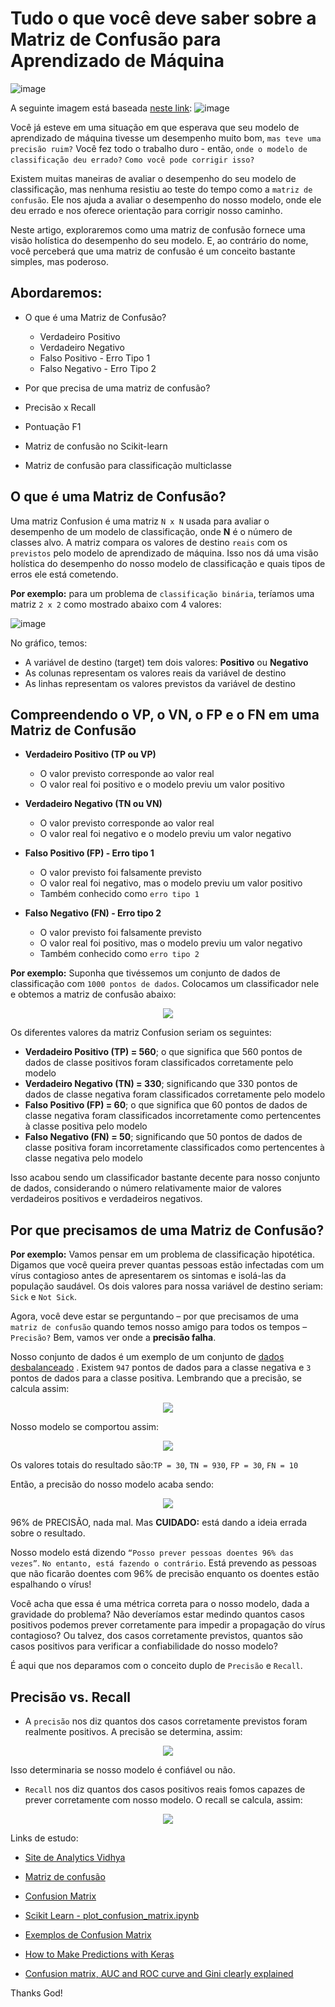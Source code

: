 # Tudo o que você deve saber sobre a Matriz de Confusão para Aprendizado de Máquina


![image](https://user-images.githubusercontent.com/69597971/153123378-ebc97af4-a597-4fe1-a44c-a4c1beb0d9c0.png)

A seguinte imagem está baseada [neste link](https://yassineelkhal.medium.com/confusion-matrix-auc-and-roc-curve-and-gini-clearly-explained-221788618eb2):
![image](https://user-images.githubusercontent.com/69597971/153124088-04567069-88cc-49f2-b48c-6858d5830455.png)


Você já esteve em uma situação em que esperava que seu modelo de aprendizado de máquina tivesse um desempenho muito bom, ``mas teve uma precisão ruim?`` Você fez todo o trabalho duro - então, ``onde o modelo de classificação deu errado?`` ``Como você pode corrigir isso?``

Existem muitas maneiras de avaliar o desempenho do seu modelo de classificação, mas nenhuma resistiu ao teste do tempo como a ``matriz de confusão``. Ele nos ajuda a avaliar o desempenho do nosso modelo, onde ele deu errado e nos oferece orientação para corrigir nosso caminho.

Neste artigo, exploraremos como uma matriz de confusão fornece uma visão holística do desempenho do seu modelo. E, ao contrário do nome, você perceberá que uma matriz de confusão é um conceito bastante simples, mas poderoso.


## Abordaremos:

* O que é uma Matriz de Confusão?
  * Verdadeiro Positivo
  * Verdadeiro Negativo
  * Falso Positivo - Erro Tipo 1
  * Falso Negativo - Erro Tipo 2
  
* Por que precisa de uma matriz de confusão?
* Precisão x Recall
* Pontuação F1
* Matriz de confusão no Scikit-learn
* Matriz de confusão para classificação multiclasse


## O que é uma Matriz de Confusão?

Uma matriz Confusion é uma matriz ``N x N`` usada para avaliar o desempenho de um modelo de classificação, onde **N** é o número de classes alvo. A matriz compara os valores de destino ``reais`` com os ``previstos`` pelo modelo de aprendizado de máquina. Isso nos dá uma visão holística do desempenho do nosso modelo de classificação e quais tipos de erros ele está cometendo.

**Por exemplo:** para um problema de ``classificação binária``, teríamos uma matriz ``2 x 2`` como mostrado abaixo com 4 valores:

![image](https://user-images.githubusercontent.com/69597971/153303752-7cbcff7e-53ae-4f19-aa1d-ffa6db195cc9.png)

No gráfico, temos:
* A variável de destino (target) tem dois valores: **Positivo** ou **Negativo**
* As colunas representam os valores reais da variável de destino
* As linhas representam os valores previstos da variável de destino

## Compreendendo o VP, o VN, o FP e o FN em uma Matriz de Confusão 

* **Verdadeiro Positivo (TP ou VP)** 
  * O valor previsto corresponde ao valor real
  * O valor real foi positivo e o modelo previu um valor positivo

* **Verdadeiro Negativo (TN ou VN)** 
  * O valor previsto corresponde ao valor real
  * O valor real foi negativo e o modelo previu um valor negativo

* **Falso Positivo (FP) - Erro tipo 1**
  * O valor previsto foi falsamente previsto
  * O valor real foi negativo, mas o modelo previu um valor positivo
  * Também conhecido como ``erro tipo 1``

* **Falso Negativo (FN) - Erro tipo 2**
  * O valor previsto foi falsamente previsto
  * O valor real foi positivo, mas o modelo previu um valor negativo
  * Também conhecido como ``erro tipo 2``

**Por exemplo:** Suponha que tivéssemos um conjunto de dados de classificação com ``1000 pontos de dados``. Colocamos um classificador nele e obtemos a matriz de confusão abaixo:

<p align="center">
<img src="https://user-images.githubusercontent.com/69597971/153305710-9f2c5a3e-7f11-4123-a8a5-fdef4d7b8ae5.png" />
</p>

Os diferentes valores da matriz Confusion seriam os seguintes:

* **Verdadeiro Positivo (TP) = 560**; o que significa que 560 pontos de dados de classe positivos foram classificados corretamente pelo modelo
* **Verdadeiro Negativo (TN) = 330**; significando que 330 pontos de dados de classe negativa foram classificados corretamente pelo modelo
* **Falso Positivo (FP) = 60**; o que significa que 60 pontos de dados de classe negativa foram classificados incorretamente como pertencentes à classe positiva pelo modelo
* **Falso Negativo (FN) = 50**; significando que 50 pontos de dados de classe positiva foram incorretamente classificados como pertencentes à classe negativa pelo modelo


Isso acabou sendo um classificador bastante decente para nosso conjunto de dados, considerando o número relativamente maior de valores verdadeiros positivos e verdadeiros negativos.


## Por que precisamos de uma Matriz de Confusão?

**Por exemplo:** 
Vamos pensar em um problema de classificação hipotética. Digamos que você queira prever quantas pessoas estão infectadas com um vírus contagioso antes de apresentarem os sintomas e isolá-las da população saudável. Os dois valores para nossa variável de destino seriam: ``Sick`` e ``Not Sick``.

Agora, você deve estar se perguntando – por que precisamos de uma ``matriz de confusão`` quando temos nosso amigo para todos os tempos – ``Precisão?`` Bem, vamos ver onde a **precisão falha**. 

Nosso conjunto de dados é um exemplo de um conjunto de [dados desbalanceado](https://www.analyticsvidhya.com/blog/2017/03/imbalanced-data-classification/?utm_source=blog&utm_medium=confusion-matrix-machine-learning) . Existem ``947`` pontos de dados para a classe negativa e ``3`` pontos de dados para a classe positiva. 
Lembrando que a precisão, se calcula assim:

<p align="center">
<img src="https://user-images.githubusercontent.com/69597971/153308515-cc8840d0-8963-47f5-8436-bd70af6057c5.png" />
</p>

Nosso modelo se comportou assim:

<p align="center">
<img src="https://user-images.githubusercontent.com/69597971/153308714-62977af9-8ede-4220-b6d1-855926213c24.png" />
</p>

Os valores totais do resultado são:``TP = 30``, ``TN = 930``, ``FP = 30``, ``FN = 10``

Então, a precisão do nosso modelo acaba sendo:
<p align="center">
<img src="https://user-images.githubusercontent.com/69597971/153309271-dbfbf170-b2e1-4682-b787-432afd772653.png" />
</p>

96% de PRECISÃO, nada mal. Mas **CUIDADO:** está dando a ideia errada sobre o resultado.

Nosso modelo está dizendo ``“Posso prever pessoas doentes 96% das vezes”``. ``No entanto, está fazendo o contrário``. Está prevendo as pessoas que não ficarão doentes com 96% de precisão enquanto os doentes estão espalhando o vírus!

Você acha que essa é uma métrica correta para o nosso modelo, dada a gravidade do problema? Não deveríamos estar medindo quantos casos positivos podemos prever corretamente para impedir a propagação do vírus contagioso? Ou talvez, dos casos corretamente previstos, quantos são casos positivos para verificar a confiabilidade do nosso modelo?

É aqui que nos deparamos com o conceito duplo de ``Precisão`` e ``Recall``.


## Precisão vs. Recall

* A ``precisão`` nos diz quantos dos casos corretamente previstos foram realmente positivos. A precisão se determina, assim:

<p align="center">
<img src="https://user-images.githubusercontent.com/69597971/153317507-fe46389e-6556-4c48-8efe-61f89b866c85.png" />
</p>
Isso determinaria se nosso modelo é confiável ou não.

* ``Recall`` nos diz quantos dos casos positivos reais fomos capazes de prever corretamente com nosso modelo. O recall se calcula, assim:

<p align="center">
<img src="https://user-images.githubusercontent.com/69597971/153318334-8c716741-f63f-4537-b535-fd4c76f0b5e1.png" />
</p>






Links de estudo:

* [Site de Analytics Vidhya](https://www.analyticsvidhya.com/?s=ROC+and+AUC)

* [Matriz de confusão](https://www.analyticsvidhya.com/blog/2020/04/confusion-matrix-machine-learning/)

* [Confusion Matrix](https://www.scikit-yb.org/en/latest/api/classifier/confusion_matrix.html)

* [Scikit Learn - plot_confusion_matrix.ipynb](https://scikit-learn.org/stable/auto_examples/model_selection/plot_confusion_matrix.html)

* [Exemplos de Confusion Matrix](https://scikit-learn.org/stable/modules/generated/sklearn.metrics.confusion_matrix.html)

* [How to Make Predictions with Keras](https://machinelearningmastery.com/how-to-make-classification-and-regression-predictions-for-deep-learning-models-in-keras/)

* [Confusion matrix, AUC and ROC curve and Gini clearly explained](https://yassineelkhal.medium.com/confusion-matrix-auc-and-roc-curve-and-gini-clearly-explained-221788618eb2)



Thanks God!

